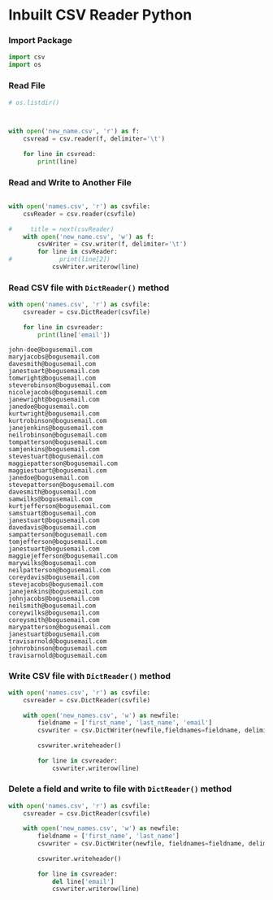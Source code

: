 # Inbuilt CSV Reader Python

### Import Package


```python
import csv
import os
```

### Read File


```python
# os.listdir()



with open('new_name.csv', 'r') as f:
    csvread = csv.reader(f, delimiter='\t')
    
    for line in csvread:
        print(line)

```

### Read and Write to Another File


```python

with open('names.csv', 'r') as csvfile:
    csvReader = csv.reader(csvfile) 
    
#     title = next(csvReader) 
    with open('new_name.csv', 'w') as f:
        csvWriter = csv.writer(f, delimiter='\t')
        for line in csvReader:
#             print(line[2])
            csvWriter.writerow(line)
```

### Read CSV file with `DictReader()` method


```python
with open('names.csv', 'r') as csvfile:
    csvreader = csv.DictReader(csvfile)
    
    for line in csvreader:
        print(line['email'])
```

    john-doe@bogusemail.com
    maryjacobs@bogusemail.com
    davesmith@bogusemail.com
    janestuart@bogusemail.com
    tomwright@bogusemail.com
    steverobinson@bogusemail.com
    nicolejacobs@bogusemail.com
    janewright@bogusemail.com
    janedoe@bogusemail.com
    kurtwright@bogusemail.com
    kurtrobinson@bogusemail.com
    janejenkins@bogusemail.com
    neilrobinson@bogusemail.com
    tompatterson@bogusemail.com
    samjenkins@bogusemail.com
    stevestuart@bogusemail.com
    maggiepatterson@bogusemail.com
    maggiestuart@bogusemail.com
    janedoe@bogusemail.com
    stevepatterson@bogusemail.com
    davesmith@bogusemail.com
    samwilks@bogusemail.com
    kurtjefferson@bogusemail.com
    samstuart@bogusemail.com
    janestuart@bogusemail.com
    davedavis@bogusemail.com
    sampatterson@bogusemail.com
    tomjefferson@bogusemail.com
    janestuart@bogusemail.com
    maggiejefferson@bogusemail.com
    marywilks@bogusemail.com
    neilpatterson@bogusemail.com
    coreydavis@bogusemail.com
    stevejacobs@bogusemail.com
    janejenkins@bogusemail.com
    johnjacobs@bogusemail.com
    neilsmith@bogusemail.com
    coreywilks@bogusemail.com
    coreysmith@bogusemail.com
    marypatterson@bogusemail.com
    janestuart@bogusemail.com
    travisarnold@bogusemail.com
    johnrobinson@bogusemail.com
    travisarnold@bogusemail.com


### Write CSV file with `DictReader()` method


```python
with open('names.csv', 'r') as csvfile:
    csvreader = csv.DictReader(csvfile)
    
    with open('new_names.csv', 'w') as newfile:
        fieldname = ['first_name', 'last_name', 'email']
        csvwriter = csv.DictWriter(newfile,fieldnames=fieldname, delimiter='\t')
        
        csvwriter.writeheader()
        
        for line in csvreader:
            csvwriter.writerow(line)
```

### Delete a field and write to file with `DictReader()` method


```python
with open('names.csv', 'r') as csvfile:
    csvreader = csv.DictReader(csvfile)
    
    with open('new_names.csv', 'w') as newfile:
        fieldname = ['first_name', 'last_name']
        csvwriter = csv.DictWriter(newfile, fieldnames=fieldname, delimiter='\t')
        
        csvwriter.writeheader()
        
        for line in csvreader:
            del line['email']
            csvwriter.writerow(line)
```
